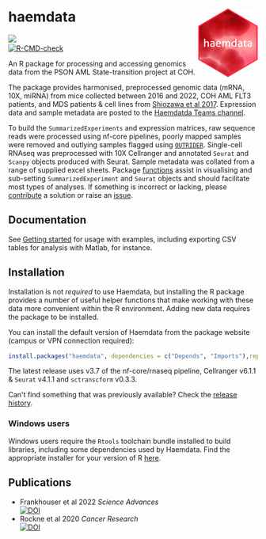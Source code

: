 # haemdata <img src='man/figures/logo.png' align="right" height="139" />
<!-- [![R-CMD-check](https://github.com/drejom/haemdata/workflows/R-CMD-check/badge.svg)](https://github.com/drejom/haemdata/actions)  -->

<!-- badges: start -->
![](https://img.shields.io/badge/code-unstable-red) <br>
[![R-CMD-check](https://github.com/drejom/haemdata/workflows/R-CMD-check/badge.svg)](https://github.com/drejom/haemdata/actions)
<!-- badges: end -->
An R package for processing and accessing genomics data from the PSON AML State-transition project at COH.

The package provides harmonised, preprocessed genomic data (mRNA, 10X, miRNA) from mice collected between 2016 and 2022, COH AML FLT3 patients, and MDS patients & cell lines from [Shiozawa et al 2017](http://doi.org/10.1182/blood-2017-05-783050). Expression data and sample metadata are posted to the [Haemdatda Teams channel](https://cityofhope.sharepoint.com/:f:/r/sites/PSONAMLState-Transition/Shared%20Documents/haemdata?csf=1&web=1&e=Uh4VFb).

To build the `SummarizedExperiments` and expression matrices, raw sequence reads were processed using nf-core pipelines, poorly mapped samples were removed and outlying samples flagged using [`OUTRIDER`](https://doi.org/10.1016/j.ajhg.2018.10.025). Single-cell RNAseq was preprocessed with 10X Cellranger and annotated `Seurat` and `Scanpy` objects produced with Seurat. Sample metadata was collated from a range of supplied excel sheets. Package [functions](http://cgt.coh.org/haemdata/reference/index.html) assist in visualising and sub-setting `SummarizedExperiment` and `Seurat` objects and should facilitate most types of analyses. If something is incorrect or lacking, please [contribute](http://cgt.coh.org/haemdata/CONTRIBUTING.html) a solution or raise an [issue](https://github.com/drejom/haemdata/issues).

## Documentation
See [Getting started](http://cgt.coh.org/haemdata) for usage with examples, including exporting CSV tables for analysis with Matlab, for instance. 

## Installation

Installation is not *required* to use Haemdata, but installing the R package provides a number of useful helper functions that make working with these data more convenient within the R environment. Adding new data requires the package to be installed.

You can install the default version of Haemdata from the package website (campus or VPN connection required):

``` r
install.packages("haemdata", dependencies = c("Depends", "Imports"),repos = "http://cgt.coh.org/MHO")
```

The latest release uses v3.7 of the nf-core/rnaseq pipeline, Cellranger v6.1.1 & `Seurat` v4.1.1 and `sctranscform` v0.3.3.

Can't find something that was previously available? Check the [release history](https://github.com/drejom/haemdata/releases).

### Windows users

Windows users require the `Rtools` toolchain bundle installed to build libraries, including some dependencies used by Haemdata. Find the appropriate installer for your version of R [here](https://cran.r-project.org/bin/windows/Rtools/).

## Publications
* Frankhouser et al 2022 *Science Advances* <br>[![DOI](https://zenodo.org/badge/DOI/10.1126/sciadv.abj1664.svg)](https://doi.org/10.1126/sciadv.abj1664)
* Rockne et al 2020 *Cancer Research* <br>[![DOI](https://zenodo.org/badge/DOI/10.1158/0008-5472.CAN-20-0354.svg)](https://doi.org/10.1158/0008-5472.CAN-20-0354)
